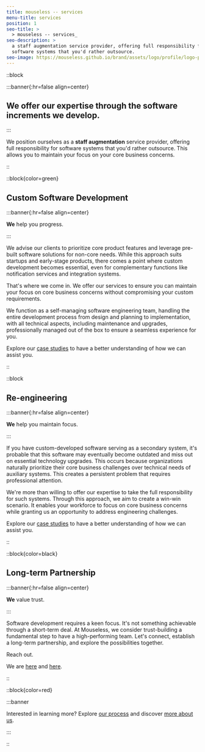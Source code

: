 ```yaml
---
title: mouseless -- services
menu-title: services
position: 1
seo-title: >
  > mouseless -- services_
seo-description: >
  a staff augmentation service provider, offering full responsibility for
  software systems that you'd rather outsource.
seo-image: https://mouseless.github.io/brand/assets/logo/profile/logo-profile-mark-primary-500px.png
---
```


::block

:::banner{:hr=false align=center}

## **We** offer our expertise through the software increments we develop.

:::

We position ourselves as a __staff augmentation__ service provider, offering
full responsibility for software systems that you'd rather outsource. This
allows you to maintain your focus on your core business concerns.

::

::block{color=green}

## Custom Software Development

:::banner{:hr=false align=center}

**We** help you progress.

:::

We advise our clients to prioritize core product features and leverage pre-built
software solutions for non-core needs. While this approach suits startups and
early-stage products, there comes a point where custom development becomes
essential, even for complementary functions like notification services and
integration systems.

That's where we come in. We offer our services to ensure you can maintain your
focus on core business concerns without compromising your custom requirements.

We function as a self-managing software engineering team, handling the entire
development process from design and planning to implementation, with all
technical aspects, including maintenance and upgrades, professionally managed
out of the box to ensure a seamless experience for you.

Explore our [case studies](./case-studies.md) to have a better understanding of
how we can assist you.

::

::block

## Re-engineering

:::banner{:hr=false align=center}

**We** help you maintain focus.

:::

If you have custom-developed software serving as a secondary system, it's
probable that this software may eventually become outdated and miss out on
essential technology upgrades. This occurs because organizations naturally
prioritize their core business challenges over technical needs of auxiliary
systems. This creates a persistent problem that requires professional attention.

We're more than willing to offer our expertise to take the full responsibility
for such systems. Through this approach, we aim to create a win-win scenario. It
enables your workforce to focus on core business concerns while granting us an
opportunity to address engineering challenges.

Explore our [case studies](./case-studies.md) to have a better understanding of
how we can assist you.

::

::block{color=black}

## Long-term Partnership

:::banner{:hr=false align=center}

**We** value trust.

:::

Software development requires a keen focus. It's not something achievable
through a short-term deal. At Mouseless, we consider trust-building a
fundamental step to have a high-performing team. Let's connect, establish a
long-term partnership, and explore the possibilities together.

Reach out.

We are [here][github] and [here][mail].

::

::block{color=red}

:::banner

Interested in learning more? Explore [our process](./process.md) and discover
[more about us](./about.md).

:::

::

[github]: https://github.com/mouseless
[mail]: mailto:connect@mouseless.codes
